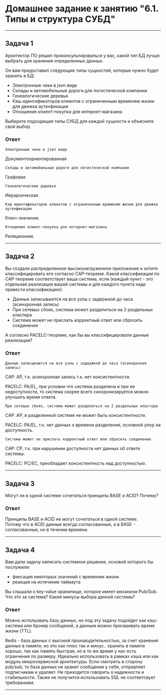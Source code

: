 # Домашнее задание к занятию "6.1. Типы и структура СУБД"

---

## Задача 1

Архитектор ПО решил проконсультироваться у вас, какой тип БД 
лучше выбрать для хранения определенных данных.

Он вам предоставил следующие типы сущностей, которые нужно будет хранить в БД:

- Электронные чеки в json виде
- Склады и автомобильные дороги для логистической компании
- Генеалогические деревья
- Кэш идентификаторов клиентов с ограниченным временем жизни для движка аутенфикации
- Отношения клиент-покупка для интернет-магазина

Выберите подходящие типы СУБД для каждой сущности и объясните свой выбор.

### Ответ

```
Электронные чеки в json виде
```
Документоориентированная

```
Склады и автомобильные дороги для логистической компании
```
Графовая.

```
Генеалогические деревья
```
Иерархическая .

```
Кэш идентификаторов клиентов с ограниченным временем жизни для движка аутенфикации
```
Ключ-значение.

```
Отношения клиент-покупка для интернет-магазина
```
Реляционная.

---

## Задача 2

Вы создали распределенное высоконагруженное приложение и хотите классифицировать его согласно 
CAP-теореме. Какой классификации по CAP-теореме соответствует ваша система, если 
(каждый пункт - это отдельная реализация вашей системы и для каждого пункта надо привести классификацию):

- Данные записываются на все узлы с задержкой до часа (асинхронная запись)
- При сетевых сбоях, система может разделиться на 2 раздельных кластера
- Система может не прислать корректный ответ или сбросить соединение

А согласно PACELC-теореме, как бы вы классифицировали данные реализации?

### Ответ

```
Данные записываются на все узлы с задержкой до часа (асинхронная запись)
```
CAP: AP, т.к. асинхронная запись т.к. нет консистентности.

PACELC: PA/EL, при условии что система разделена и при ее недоступности, то система скорее всего синхронизируется можно улучшить время ответа.

```
При сетевых сбоях, система может разделиться на 2 раздельных кластера
```
CAP: AP, в разделенной системе не может быть консистентности.

PACELC: PA/EL, т.к. нет данных о времени разделения, основной упор на доступность.

```
Система может не прислать корректный ответ или сбросить соединение
```
CAP: CP, т.к. при нарушении доступности нет данных об ответе системы.

PACELC: PC/EC, преобладает консистентность над доступностью.

---

## Задача 3

Могут ли в одной системе сочетаться принципы BASE и ACID? Почему?

### Ответ

Принципы BASE и ACID не могут сочетаться в одной системе.  
Потому что в ACID данные всегда согласованные, а в BASE - согласованные, но в течении времени.

---

## Задача 4

Вам дали задачу написать системное решение, основой которого бы послужили:

- фиксация некоторых значений с временем жизни
- реакция на истечение таймаута

Вы слышали о key-value хранилище, которое имеет механизм Pub/Sub. 
Что это за система? Какие минусы выбора данной системы?

### Ответ

Можно испольовать базу данных, но под эту задачу подойдет как кэш-система или брокер сообщений, 
а данным можно присваивать время жизни (TTL).

Redis - база данных с высокой производительностью, за счет хранения данных в памяти, но это как плюс так и минус.. 
хранить в памяти хорошо, так как память быстрая, но в то же время у нас есть огранчения по размеру. Идеально использовать 
в рамках кэша или как модуль микросервисной архитектуры. Если смотреть в сторону pub/sub, 
то база данных не хранит сообщения у себя, 
отправляет подписчикам и удаляет. Не приходится говорить о надежности и стабильности. 
Также не получится использовать SQL не соответсвует требованиям.

---
